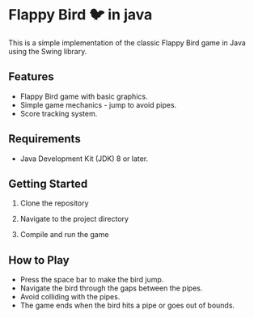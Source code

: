 # Flappy Bird 🐦 in java 

This is a simple implementation of the classic Flappy Bird game in Java using the Swing library.

## Features

- Flappy Bird game with basic graphics.
- Simple game mechanics - jump to avoid pipes.
- Score tracking system.

## Requirements

- Java Development Kit (JDK) 8 or later.
## Getting Started

1. Clone the repository

2. Navigate to the project directory

3. Compile and run the game

## How to Play

- Press the space bar to make the bird jump.
- Navigate the bird through the gaps between the pipes.
- Avoid colliding with the pipes.
- The game ends when the bird hits a pipe or goes out of bounds.
